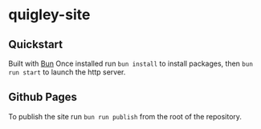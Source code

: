 # quigley-site

## Quickstart
Built with [Bun](http://bun.sh)
Once installed run
`bun install`
to install packages, then
`bun run start`
to launch the http server.

## Github Pages
To publish the site run
`bun run publish`
from the root of the repository.
